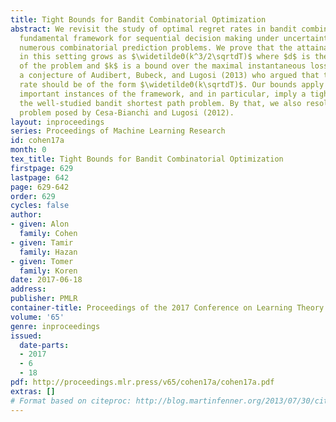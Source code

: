 ```yaml
---
title: Tight Bounds for Bandit Combinatorial Optimization
abstract: We revisit the study of optimal regret rates in bandit combinatorial optimization—a
  fundamental framework for sequential decision making under uncertainty that abstracts
  numerous combinatorial prediction problems. We prove that the attainable regret
  in this setting grows as $\widetildeΘ(k^3/2\sqrtdT)$ where $d$ is the dimension
  of the problem and $k$ is a bound over the maximal instantaneous loss, disproving
  a conjecture of Audibert, Bubeck, and Lugosi (2013) who argued that the optimal
  rate should be of the form $\widetildeΘ(k\sqrtdT)$. Our bounds apply to several
  important instances of the framework, and in particular, imply a tight bound for
  the well-studied bandit shortest path problem. By that, we also resolve an open
  problem posed by Cesa-Bianchi and Lugosi (2012).
layout: inproceedings
series: Proceedings of Machine Learning Research
id: cohen17a
month: 0
tex_title: Tight Bounds for Bandit Combinatorial Optimization
firstpage: 629
lastpage: 642
page: 629-642
order: 629
cycles: false
author:
- given: Alon
  family: Cohen
- given: Tamir
  family: Hazan
- given: Tomer
  family: Koren
date: 2017-06-18
address: 
publisher: PMLR
container-title: Proceedings of the 2017 Conference on Learning Theory
volume: '65'
genre: inproceedings
issued:
  date-parts:
  - 2017
  - 6
  - 18
pdf: http://proceedings.mlr.press/v65/cohen17a/cohen17a.pdf
extras: []
# Format based on citeproc: http://blog.martinfenner.org/2013/07/30/citeproc-yaml-for-bibliographies/
---
```

